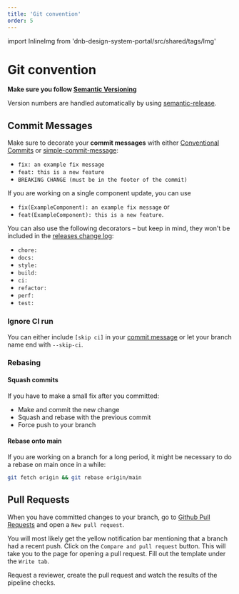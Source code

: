 ```yaml
---
title: 'Git convention'
order: 5
---
```


import InlineImg from 'dnb-design-system-portal/src/shared/tags/Img'

# Git convention

**Make sure you follow [Semantic Versioning](https://semver.org)**

Version numbers are handled automatically by using [semantic-release](https://github.com/semantic-release/semantic-release#readme).

## Commit Messages

Make sure to decorate your **commit messages** with either [Conventional Commits](https://www.conventionalcommits.org/en/v1.0.0/#summary) or [simple-commit-message](https://github.com/bahmutov/simple-commit-message):

- `fix: an example fix message`
- `feat: this is a new feature`
- `BREAKING CHANGE (must be in the footer of the commit)`

If you are working on a single component update, you can use

- `fix(ExampleComponent): an example fix message` or
- `feat(ExampleComponent): this is a new feature`.

You can also use the following decorators – but keep in mind, they won't be included in the [releases change log](https://github.com/dnbexperience/eufemia/releases):

- `chore:`
- `docs:`
- `style:`
- `build:`
- `ci:`
- `refactor:`
- `perf:`
- `test:`

### Ignore CI run

You can either include `[skip ci]` in your [commit message](https://github.blog/changelog/2021-02-08-github-actions-skip-pull-request-and-push-workflows-with-skip-ci/) or let your branch name end with `--skip-ci`.

### Rebasing

#### Squash commits

If you have to make a small fix after you committed:

- Make and commit the new change
- Squash and rebase with the previous commit
- Force push to your branch

#### Rebase onto main

If you are working on a branch for a long period, it might be necessary to do a rebase on main once in a while:

```bash
git fetch origin && git rebase origin/main
```

## Pull Requests

When you have committed changes to your branch, go to [Github Pull Requests](https://github.com/dnbexperience/eufemia/pulls) and open a `New pull request`.

<InlineImg src="/images/pull-request.png" width="900" alt="Screenshot of the location of new pull request button on Github" top bottom/>

You will most likely get the yellow notification bar mentioning that a branch had a recent push. Click on the `Compare and pull request` button. This will take you to the page for opening a pull request. Fill out the template under the `Write tab`.

<InlineImg src="/images/pull-request-part-2.png" width="900" alt="Screenshot of opening a new pull request on Github" top bottom/>

Request a reviewer, create the pull request and watch the results of the pipeline checks.
